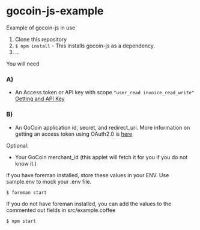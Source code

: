 gocoin-js-example
=================

Example of gocoin-js in use

1. Clone this repository
2. `$ npm install` - This installs gocoin-js as a dependency. 
3. ...

You will need

### A)
  * An Access token or API key with scope `"user_read invoice_read_write"` [Getting and API Key](http://help.gocoin.com/kb/api-authorization/api-keys-from-the-gocoin-dashboard)


### B) 
  * An GoCoin application id, secret, and redirect_uri. More information on getting an access token using OAuth2.0 is [here](http://help.gocoin.com/kb/api-authorization/obtaining-an-access-token)

Optional:
  * Your GoCoin merchant_id (this applet will fetch it for you if you do not know it.) 

if you have foreman installed, store these values in your ENV. Use sample.env to mock your .env file. 

```
$ foreman start
```

If you do not have foreman installed, you can add the values to the commented out fields in src/example.coffee

```
$ npm start
```